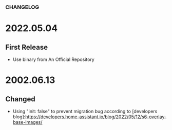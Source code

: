 ### CHANGELOG

# 2022.05.04
## First Release

- Use binary from An Official Repository 

# 2002.06.13
## Changed

- Using "init: false" to prevent migration bug according to [developers blog]:https://developers.home-assistant.io/blog/2022/05/12/s6-overlay-base-images/
